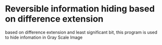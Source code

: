# Reversible information hiding based on difference extension
based on difference extension and least significant bit, this program is used to hide infomation in Gray Scale Image
